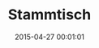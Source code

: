 ---
date: 2015-04-27 00:01:01
placeholder: false
title: Stammtisch
time: Thursday 07 May 2015, 19:00
calendar_month: MAY
calendar_date: 07
description:
venue: |
  Join us for the May and first post-conference Stammtisch!


  **Sinans**  
  Mozartstraße 4  
  80336 München  
  [www.sinans.de](http://www.sinans.de/)  
  U3/U6 Goetheplatz
---